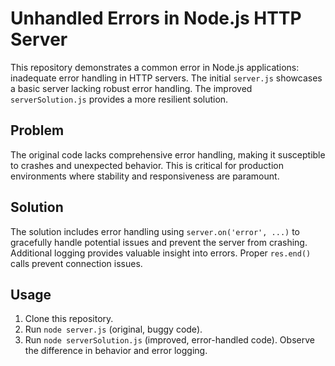 # Unhandled Errors in Node.js HTTP Server
This repository demonstrates a common error in Node.js applications: inadequate error handling in HTTP servers.  The initial `server.js` showcases a basic server lacking robust error handling.  The improved `serverSolution.js` provides a more resilient solution.

## Problem
The original code lacks comprehensive error handling, making it susceptible to crashes and unexpected behavior. This is critical for production environments where stability and responsiveness are paramount.  

## Solution
The solution includes error handling using `server.on('error', ...)` to gracefully handle potential issues and prevent the server from crashing.  Additional logging provides valuable insight into errors.  Proper `res.end()` calls prevent connection issues.

## Usage
1. Clone this repository.
2. Run `node server.js` (original, buggy code).
3. Run `node serverSolution.js` (improved, error-handled code).
Observe the difference in behavior and error logging.